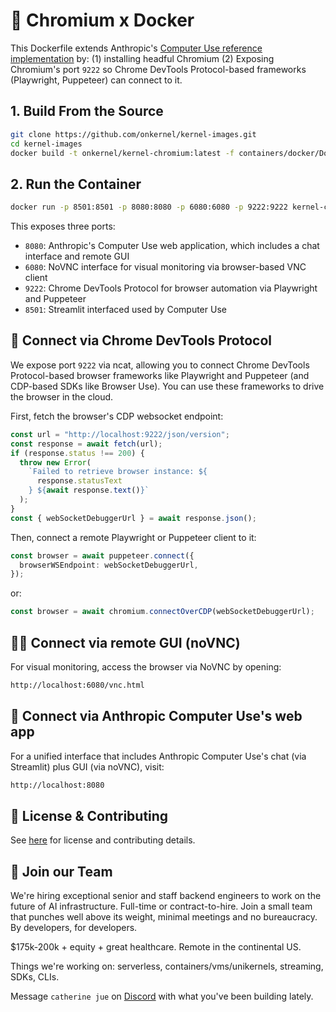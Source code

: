 # 🐋 Chromium x Docker

This Dockerfile extends Anthropic's [Computer Use reference implementation](https://github.com/anthropics/anthropic-quickstarts/tree/main/computer-use-demo) by: (1) installing headful Chromium (2) Exposing Chromium's port `9222` so Chrome DevTools Protocol-based frameworks (Playwright, Puppeteer) can connect to it.

## 1. Build From the Source

```bash
git clone https://github.com/onkernel/kernel-images.git
cd kernel-images
docker build -t onkernel/kernel-chromium:latest -f containers/docker/Dockerfile .
```

## 2. Run the Container

```bash
docker run -p 8501:8501 -p 8080:8080 -p 6080:6080 -p 9222:9222 kernel-chromium
```

This exposes three ports:

- `8080`: Anthropic's Computer Use web application, which includes a chat interface and remote GUI
- `6080`: NoVNC interface for visual monitoring via browser-based VNC client
- `9222`: Chrome DevTools Protocol for browser automation via Playwright and Puppeteer
- `8501`: Streamlit interfaced used by Computer Use

## 👾 Connect via Chrome DevTools Protocol

We expose port `9222` via ncat, allowing you to connect Chrome DevTools Protocol-based browser frameworks like Playwright and Puppeteer (and CDP-based SDKs like Browser Use). You can use these frameworks to drive the browser in the cloud.

First, fetch the browser's CDP websocket endpoint:

```typescript
const url = "http://localhost:9222/json/version";
const response = await fetch(url);
if (response.status !== 200) {
  throw new Error(
    `Failed to retrieve browser instance: ${
      response.statusText
    } ${await response.text()}`
  );
}
const { webSocketDebuggerUrl } = await response.json();
```

Then, connect a remote Playwright or Puppeteer client to it:

```typescript
const browser = await puppeteer.connect({
  browserWSEndpoint: webSocketDebuggerUrl,
});
```

or:

```typescript
const browser = await chromium.connectOverCDP(webSocketDebuggerUrl);
```

## 🧑‍💻 Connect via remote GUI (noVNC)

For visual monitoring, access the browser via NoVNC by opening:

```bash
http://localhost:6080/vnc.html
```

## 🛜 Connect via Anthropic Computer Use's web app

For a unified interface that includes Anthropic Computer Use's chat (via Streamlit) plus GUI (via noVNC), visit:

```bash
http://localhost:8080
```

## 🤝 License & Contributing
See [here](/README.md) for license and contributing details.

## 🏅 Join our Team
We're hiring exceptional senior and staff backend engineers to work on the future of AI infrastructure. Full-time or contract-to-hire. Join a small team that punches well above its weight, minimal meetings and no bureaucracy. By developers, for developers.

$175k-200k + equity + great healthcare. Remote in the continental US.

Things we're working on: serverless, containers/vms/unikernels, streaming, SDKs, CLIs.

Message `catherine jue` on [Discord](https://discord.gg/FBrveQRcud) with what you've been building lately.
